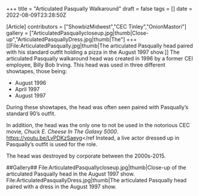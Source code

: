 +++
title = "Articulated Pasqually Walkaround"
draft = false
tags = []
date = 2022-08-09T23:28:50Z

[Article]
contributors = ["ShowbizMidwest","CEC Tinley","OnionMastori"]
gallery = ["ArticulatedPasquallycloseup.jpg|thumb|Close-up","ArticulatedPasquallyDress.jpg|thumb|The"]
+++
[[File:ArticulatedPasqually.jpg|thumb|The articulated Pasqually head paired with his standard outfit holding a pizza in the August 1997 show.]]
The articulated Pasqually walkaround head was created in 1996 by a former CEI employee, Billy Bob Irving. This head was used in three different showtapes, those being:

* August 1996
* April 1997
* August 1997

During these showtapes, the head was often seen paired with Pasqually’s standard 90’s outfit.

In addition, the head was the only one to not be used in the notorious CEC movie, _Chuck E. Cheese In The Galaxy 5000_.<ref> https://youtu.be/LvPDKzSaeyg</ref Instead, a live actor dressed up in Pasqually’s outfit is used for the role.

The head was destroyed by corporate between the 2000s-2015.


##Gallery##
<gallery>
File:ArticulatedPasquallycloseup.jpg|thumb|Close-up of the articulated Pasqually head in the August 1997 show.
File:ArticulatedPasquallyDress.jpg|thumb|The articulated Pasqually head paired with a dress in the August 1997 show.
</gallery>